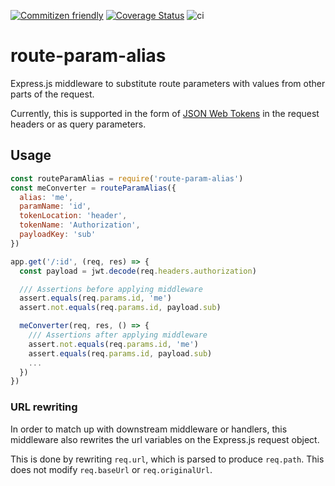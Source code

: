 [![Commitizen friendly](https://img.shields.io/badge/commitizen-friendly-brightgreen.svg)](http://commitizen.github.io/cz-cli/)
[![Coverage Status](https://coveralls.io/repos/github/Aposhian/route-param-alias/badge.svg?branch=master)](https://coveralls.io/github/Aposhian/route-param-alias?branch=master)
![ci](https://github.com/Aposhian/route-param-alias/workflows/ci/badge.svg?event=push&branch=master)

# route-param-alias
Express.js middleware to substitute route parameters with values from other parts of the request.

Currently, this is supported in the form of [JSON Web Tokens](https://jwt.io/introduction/) in the request headers or as query parameters.

## Usage


```javascript
const routeParamAlias = require('route-param-alias')
const meConverter = routeParamAlias({
  alias: 'me',
  paramName: 'id',
  tokenLocation: 'header',
  tokenName: 'Authorization',
  payloadKey: 'sub'
})

app.get('/:id', (req, res) => {
  const payload = jwt.decode(req.headers.authorization)

  /// Assertions before applying middleware
  assert.equals(req.params.id, 'me')
  assert.not.equals(req.params.id, payload.sub)

  meConverter(req, res, () => {
    /// Assertions after applying middleware
    assert.not.equals(req.params.id, 'me')
    assert.equals(req.params.id, payload.sub)
    ...
  })
})
```

### URL rewriting
In order to match up with downstream middleware or handlers, this middleware also rewrites the url variables on the Express.js request object.

This is done by rewriting `req.url`, which is parsed to produce `req.path`. This does not modify `req.baseUrl` or `req.originalUrl`.